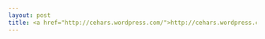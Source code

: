 ```yaml
---
layout: post
title: <a href="http://cehars.wordpress.com/">http://cehars.wordpress.com</a>
---
```



